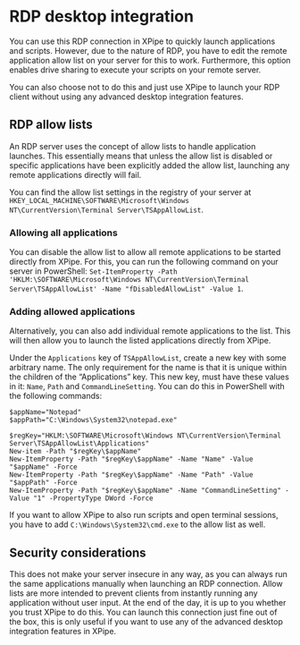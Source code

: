 # RDP desktop integration

You can use this RDP connection in XPipe to quickly launch applications and scripts. However, due to the nature of RDP, you have to edit the remote application allow list on your server for this to work. Furthermore, this option enables drive sharing to execute your scripts on your remote server.

You can also choose not to do this and just use XPipe to launch your RDP client without using any advanced desktop integration features.

## RDP allow lists

An RDP server uses the concept of allow lists to handle application launches. This essentially means that unless the allow list is disabled or specific applications have been explicitly added the allow list, launching any remote applications directly will fail.

You can find the allow list settings in the registry of your server at `HKEY_LOCAL_MACHINE\SOFTWARE\Microsoft\Windows NT\CurrentVersion\Terminal Server\TSAppAllowList`.

### Allowing all applications

You can disable the allow list to allow all remote applications to be started directly from XPipe. For this, you can run the following command on your server in PowerShell: `Set-ItemProperty -Path 'HKLM:\SOFTWARE\Microsoft\Windows NT\CurrentVersion\Terminal Server\TSAppAllowList' -Name "fDisabledAllowList" -Value 1`.

### Adding allowed applications

Alternatively, you can also add individual remote applications to the list. This will then allow you to launch the listed applications directly from XPipe.

Under the `Applications` key of `TSAppAllowList`, create a new key with some arbitrary name. The only requirement for the name is that it is unique within the children of the “Applications” key. This new key, must have these values in it: `Name`, `Path` and `CommandLineSetting`. You can do this in PowerShell with the following commands:

```
$appName="Notepad"
$appPath="C:\Windows\System32\notepad.exe"

$regKey="HKLM:\SOFTWARE\Microsoft\Windows NT\CurrentVersion\Terminal Server\TSAppAllowList\Applications"
New-item -Path "$regKey\$appName"
New-ItemProperty -Path "$regKey\$appName" -Name "Name" -Value "$appName" -Force
New-ItemProperty -Path "$regKey\$appName" -Name "Path" -Value "$appPath" -Force
New-ItemProperty -Path "$regKey\$appName" -Name "CommandLineSetting" -Value "1" -PropertyType DWord -Force
```

If you want to allow XPipe to also run scripts and open terminal sessions, you have to add `C:\Windows\System32\cmd.exe` to the allow list as well.

## Security considerations

This does not make your server insecure in any way, as you can always run the same applications manually when launching an RDP connection. Allow lists are more intended to prevent clients from instantly running any application without user input. At the end of the day, it is up to you whether you trust XPipe to do this. You can launch this connection just fine out of the box, this is only useful if you want to use any of the advanced desktop integration features in XPipe.
